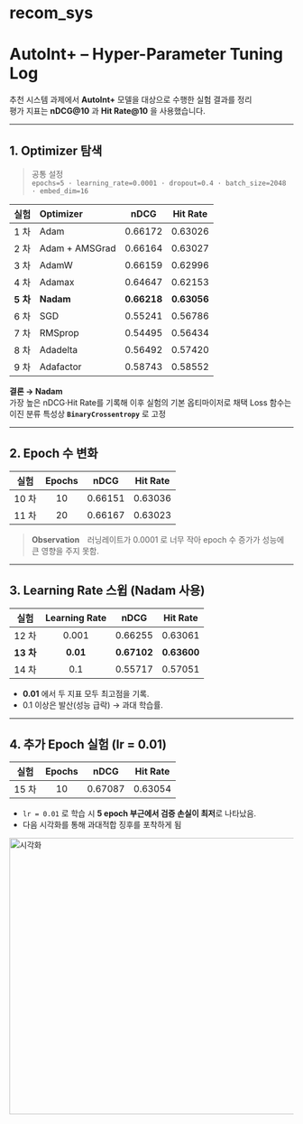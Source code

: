 # recom_sys
# AutoInt+ – Hyper-Parameter Tuning Log

추천 시스템 과제에서 **AutoInt+** 모델을 대상으로 수행한 실험 결과를 정리  
평가 지표는 **nDCG@10** 과 **Hit Rate@10** 을 사용했습니다.

---

## 1. Optimizer 탐색

> 공통 설정  
> `epochs=5 · learning_rate=0.0001 · dropout=0.4 · batch_size=2048 · embed_dim=16`

| 실험 | Optimizer | nDCG | Hit Rate |
| :--: | :------- | :---: | :------: |
| 1 차 | Adam | 0.66172 | 0.63026 |
| 2 차 | Adam&nbsp;+&nbsp;AMSGrad | 0.66164 | 0.63027 |
| 3 차 | AdamW | 0.66159 | 0.62996 |
| 4 차 | Adamax | 0.64647 | 0.62153 |
| **5 차** | **Nadam** | **0.66218** | **0.63056** |
| 6 차 | SGD | 0.55241 | 0.56786 |
| 7 차 | RMSprop | 0.54495 | 0.56434 |
| 8 차 | Adadelta | 0.56492 | 0.57420 |
| 9 차 | Adafactor | 0.58743 | 0.58552 |

**결론 → Nadam**  
가장 높은 nDCG·Hit Rate를 기록해 이후 실험의 기본 옵티마이저로 채택
Loss 함수는 이진 분류 특성상 **`BinaryCrossentropy`** 로 고정

---

## 2. Epoch 수 변화

| 실험 | Epochs | nDCG | Hit Rate |
| :--: | :---: | :---: | :------: |
| 10 차 | 10 | 0.66151 | 0.63036 |
| 11 차 | 20 | 0.66167 | 0.63023 |

> **Observation** 러닝레이트가 0.0001 로 너무 작아 epoch 수 증가가 성능에 큰 영향을 주지 못함.

---

## 3. Learning Rate 스윕 (Nadam 사용)

| 실험 | Learning Rate | nDCG | Hit Rate |
| :--: | :-----------: | :---: | :------: |
| 12 차 | 0.001 | 0.66255 | 0.63061 |
| **13 차** | **0.01** | **0.67102** | **0.63600** |
| 14 차 | 0.1 | 0.55717 | 0.57051 |

- **0.01** 에서 두 지표 모두 최고점을 기록.  
- 0.1 이상은 발산(성능 급락) → 과대 학습률.

---

## 4. 추가 Epoch 실험 (lr = 0.01)

| 실험 | Epochs | nDCG | Hit Rate |
| :--: | :---: | :---: | :------: |
| 15 차 | 10 | 0.67087 | 0.63054 |

- `lr = 0.01` 로 학습 시 **5 epoch 부근에서 검증 손실이 최저**로 나타났음.  
- 다음 시각화를 통해 과대적합 징후를 포착하게 됨
<img width="790" height="490" alt="시각화" src="https://github.com/user-attachments/assets/a671e87d-9f08-4cfb-b852-b19c0dbf006a" />

